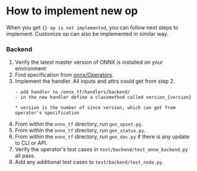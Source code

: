How to implement new op
======

When you get `{} op is not implemented`, you can follow next steps to implement.
Customize op can also be implemented in similar way.

### Backend

1.  Verify the latest master version of ONNX is installed on your environment
2.  Find specification from [onnx/Operators](https://github.com/onnx/onnx/blob/master/docs/Operators.md).
3.  Implement the handler. All inputs and attrs could get from step 2.
    ```
    - add handler to /onnx_tf/handlers/backend/
    - in the new handler define a classmethod called version_{version}

    * version is the number of since version, which can get from operator's specification
    ```
4.  From within the `onnx_tf` directory, run `gen_opset.py`.
5.  From within the `onnx_tf` directory, run `gen_status.py`.
6.  From within the `onnx_tf` directory, run `gen_doc.py` if there is any update to CLI or API.
7.  Verify the operator's test cases in `test/backend/test_onnx_backend.py` all pass.
8.  Add any additional test cases to `test/backend/test_node.py`.
